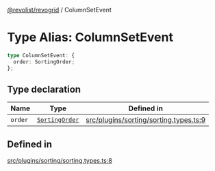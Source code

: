 [@revolist/revogrid](README.md) / ColumnSetEvent

# Type Alias: ColumnSetEvent

```ts
type ColumnSetEvent: {
  order: SortingOrder;
};
```

## Type declaration

| Name | Type | Defined in |
| ------ | ------ | ------ |
| `order` | [`SortingOrder`](TypeAlias.SortingOrder.md) | [src/plugins/sorting/sorting.types.ts:9](https://github.com/revolist/revogrid/blob/a05de3c33a7ba2a618c9fb3780f2f2c0197bcd28/src/plugins/sorting/sorting.types.ts#L9) |

## Defined in

[src/plugins/sorting/sorting.types.ts:8](https://github.com/revolist/revogrid/blob/a05de3c33a7ba2a618c9fb3780f2f2c0197bcd28/src/plugins/sorting/sorting.types.ts#L8)
